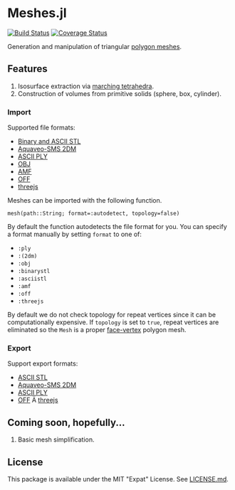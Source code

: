 # Meshes.jl

[![Build Status](https://travis-ci.org/twadleigh/Meshes.jl.svg?branch=master)](https://travis-ci.org/twadleigh/Meshes.jl)
[![Coverage Status](https://img.shields.io/coveralls/twadleigh/Meshes.jl.svg)](https://coveralls.io/r/twadleigh/Meshes.jl)

Generation and manipulation of triangular [polygon meshes](https://en.wikipedia.org/wiki/Polygon_mesh).

## Features
1. Isosurface extraction via [marching tetrahedra](https://en.wikipedia.org/wiki/Marching_tetrahedra).
2. Construction of volumes from primitive solids (sphere, box, cylinder).

### Import
Supported file formats:
* [Binary and ASCII STL](https://en.wikipedia.org/wiki/STL_%28file_format%29)
* [Aquaveo-SMS 2DM](http://www.xmswiki.com/xms/SMS:2D_Mesh_Files_*.2dm)
* [ASCII PLY](https://en.wikipedia.org/wiki/PLY)
* [OBJ](https://en.wikipedia.org/wiki/Wavefront_.obj_file)
* [AMF](http://en.wikipedia.org/wiki/Additive_Manufacturing_File_Format)
* [OFF](https://en.wikipedia.org/wiki/OFF_%28file_format%29)
* [threejs](https://github.com/mrdoob/three.js/wiki/JSON-Model-format-3)

Meshes can be imported with the following function.

```mesh(path::String; format=:autodetect, topology=false)```

By default the function autodetects the file format for you. You can specify a format manually by setting `format` to one of:
* `:ply`
* `:(2dm)`
* `:obj`
* `:binarystl`
* `:asciistl`
* `:amf`
* `:off`
* `:threejs`

By default we do not check topology for repeat vertices since it can be computationally expensive. If `topology` is set to `true`, repeat vertices are eliminated so the `Mesh` is a proper [face-vertex](https://en.wikipedia.org/wiki/Polygon_mesh#Face-vertex_meshes) polygon mesh.

### Export
Support export formats:
* [ASCII STL](https://en.wikipedia.org/wiki/STL_%28file_format%29)
* [Aquaveo-SMS 2DM](http://www.xmswiki.com/xms/SMS:2D_Mesh_Files_*.2dm)
* [ASCII PLY](https://en.wikipedia.org/wiki/PLY)
* [OFF](https://en.wikipedia.org/wiki/OFF_%28file_format%29)
Ä [threejs](https://github.com/mrdoob/three.js/wiki/JSON-Model-format-3)

## Coming soon, hopefully...

1. Basic mesh simplification.

## License
This package is available under the MIT "Expat" License. See [LICENSE.md](./LICENSE.md).
